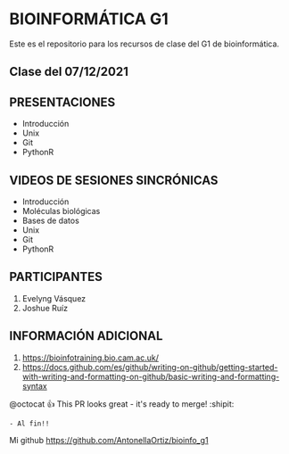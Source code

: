 # BIOINFORMÁTICA G1
Este es el repositorio para los recursos de clase del G1 de bioinformática.


## Clase del 07/12/2021
## PRESENTACIONES

- Introducción
- Unix
- Git
- PythonR

## VIDEOS DE SESIONES SINCRÓNICAS

- Introducción
-   Moléculas biológicas
-   Bases de datos
- Unix
- Git
- PythonR

## PARTICIPANTES

1. Evelyng Vásquez
2. Joshue Ruíz


## INFORMACIÓN ADICIONAL

1. <https://bioinfotraining.bio.cam.ac.uk/>
2. <https://docs.github.com/es/github/writing-on-github/getting-started-with-writing-and-formatting-on-github/basic-writing-and-formatting-syntax>


@octocat :+1: This PR looks great - it's ready to merge! :shipit:

    - Al fin!!
Mi github <https://github.com/AntonellaOrtiz/bioinfo_g1>
